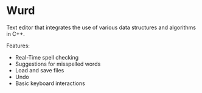 # Wurd

Text editor that integrates the use of various data structures and algorithms in C++.

Features:
- Real-Time spell checking
- Suggestions for misspelled words
- Load and save files
- Undo
- Basic keyboard interactions
